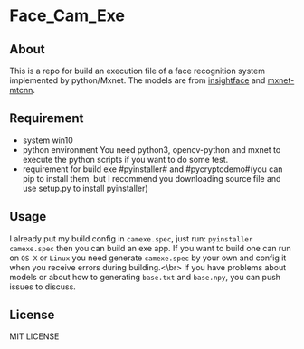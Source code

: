 # Face_Cam_Exe

## About

This is a repo for build an execution file of a face recognition system implemented by python/Mxnet. The models are from [insightface](https://github.com/deepinsight/insightface) and [mxnet-mtcnn](https://github.com/pangyupo/mxnet_mtcnn_face_detection).

## Requirement

- system
  win10
- python environment
  You need python3, opencv-python and mxnet to execute the python scripts if you want to do some test.
- requirement for build exe
  #pyinstaller# and #pycryptodemo#(you can pip to install them, but I recommend you downloading source file and use setup.py to install pyinstaller)

## Usage

I already put my build config in `camexe.spec`, just run:
``pyinstaller camexe.spec``
then you can build an exe app. If you want to build one can run on `OS X` or `Linux` you need generate `camexe.spec` by your own and config it when you receive errors during building.<\br>
If you have problems about models or about how to generating `base.txt` and `base.npy`, you can push issues to discuss.

## License

MIT LICENSE